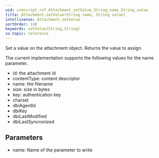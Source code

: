 ```yaml
---
uid: crmscript_ref_Attachment_setValue_String_name_String_value
title: Attachment.setValue(String name, String value)
intellisense: Attachment.setValue
sortOrder: 128
keywords: setValue(String,String)
so.topic: reference
---
```



Set a value on the attachment object. Returns the value to assign.


The current implementation supports the following values for the name parameter.


- id: the attachment id
- contentType: content descriptor
- name: the filename
- size: size in bytes
- key: authentication key
- charset
- dbiAgentId
- dbiKey
- dbiLastModified
- dbiLastSyncronized




## Parameters


 - name: Name of the parameter to write


